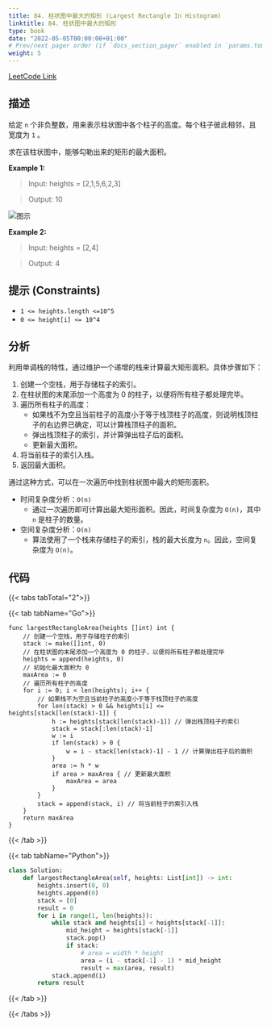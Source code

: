 ```yaml
---
title: 84. 柱状图中最大的矩形 (Largest Rectangle In Histogram)
linktitle: 84. 柱状图中最大的矩形
type: book
date: "2022-05-05T00:00:00+01:00"
# Prev/next pager order (if `docs_section_pager` enabled in `params.toml`)
weight: 5
---
```


[LeetCode Link](https://leetcode.cn/problems/largest-rectangle-in-histogram/)

## 描述

给定 `n` 个非负整数，用来表示柱状图中各个柱子的高度。每个柱子彼此相邻，且宽度为 `1` 。

求在该柱状图中，能够勾勒出来的矩形的最大面积。

**Example 1:**

> Input: heights = [2,1,5,6,2,3]

> Output: 10

![图示](/docs/leetcode/largestRectangleArea-1.jpeg)

**Example 2:**

> Input: heights = [2,4]

> Output: 4

## 提示 (Constraints)

- `1 <= heights.length <=10^5`
- `0 <= height[i] <= 10^4`

## 分析

利用单调栈的特性，通过维护一个递增的栈来计算最大矩形面积。具体步骤如下：

1. 创建一个空栈，用于存储柱子的索引。
2. 在柱状图的末尾添加一个高度为 0 的柱子，以便将所有柱子都处理完毕。
3. 遍历所有柱子的高度：
   - 如果栈不为空且当前柱子的高度小于等于栈顶柱子的高度，则说明栈顶柱子的右边界已确定，可以计算栈顶柱子的面积。
   - 弹出栈顶柱子的索引，并计算弹出柱子后的面积。
   - 更新最大面积。
4. 将当前柱子的索引入栈。
5. 返回最大面积。

通过这种方式，可以在一次遍历中找到柱状图中最大的矩形面积。

- 时间复杂度分析：`O(n)`
  - 通过一次遍历即可计算出最大矩形面积。因此，时间复杂度为 `O(n)`，其中 `n` 是柱子的数量。
- 空间复杂度分析：`O(n)`
  - 算法使用了一个栈来存储柱子的索引，栈的最大长度为 `n`。因此，空间复杂度为 `O(n)`。

## 代码

{{< tabs tabTotal="2">}}

{{< tab tabName="Go">}}

```golang
func largestRectangleArea(heights []int) int {
    // 创建一个空栈，用于存储柱子的索引
    stack := make([]int, 0)
    // 在柱状图的末尾添加一个高度为 0 的柱子，以便将所有柱子都处理完毕
    heights = append(heights, 0)
    // 初始化最大面积为 0
    maxArea := 0
    // 遍历所有柱子的高度
    for i := 0; i < len(heights); i++ {
        // 如果栈不为空且当前柱子的高度小于等于栈顶柱子的高度
        for len(stack) > 0 && heights[i] <= heights[stack[len(stack)-1]] {
            h := heights[stack[len(stack)-1]] // 弹出栈顶柱子的索引
            stack = stack[:len(stack)-1]
            w := i
            if len(stack) > 0 {
                w = i - stack[len(stack)-1] - 1 // 计算弹出柱子后的面积
            }
            area := h * w
            if area > maxArea { // 更新最大面积
                maxArea = area
            }
        }
        stack = append(stack, i) // 将当前柱子的索引入栈
    }
    return maxArea
}
```

{{< /tab >}}

{{< tab tabName="Python">}}

```py
class Solution:
    def largestRectangleArea(self, heights: List[int]) -> int:
        heights.insert(0, 0)
        heights.append(0)
        stack = [0]
        result = 0
        for i in range(1, len(heights)):
            while stack and heights[i] < heights[stack[-1]]:
                mid_height = heights[stack[-1]]
                stack.pop()
                if stack:
                    # area = width * height
                    area = (i - stack[-1] - 1) * mid_height
                    result = max(area, result)
            stack.append(i)
        return result
```

{{< /tab >}}

{{< /tabs >}}
